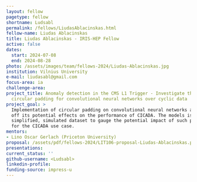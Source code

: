```yaml
---
layout: fellow
pagetype: fellow
shortname: Ludsabl
permalink: /fellows/LiudasAblacinskas.html
fellow-name: Liudas Ablacinskas
title: Liudas Ablacinskas - IRIS-HEP Fellow
active: false
dates:
  start: 2024-07-08
  end: 2024-08-28
photo: /assets/images/team/fellows-2024/Liudas-Ablacinskas.jpg
institution: Vilnius University
e-mail: liudasabl@gmail.com
focus-area: ia
challenge-area:
project_title: Anomaly detection in the CMS L1 Trigger - Investigate the effects of
  circular padding for convolutional neural networks over cyclic data
project_goal: >
  Implementation of circular padding on convolutional neural networks and investigation
  off its potential effects on the performance of CICADA. The models is trained on
  simplified, simulated dataset to gauge the potential impact of such padding techniques
  for the CICADA use case.
mentors:
- Lino Oscar Gerlach (Priceton University)
proposal: /assets/pdf/fellows-2024/LIT106-proposal-Liudas-Ablacinskas.pdf
presentations:
current_status: ''
github-username: <Ludsabl>
linkedin-profile:
funding-source: impress-u
---
```

